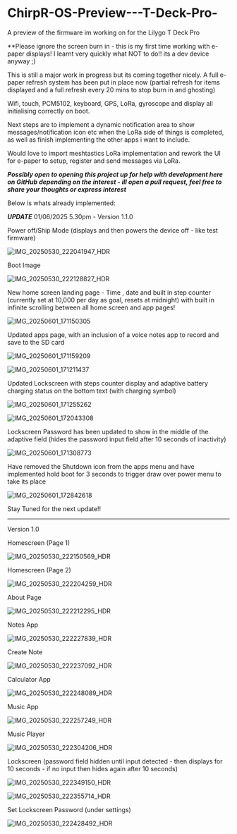 # ChirpR-OS-Preview---T-Deck-Pro-
A preview of the firmware im working on for the Lilygo T Deck Pro

**Please ignore the screen burn in  - this is my first time working with e-paper displays! I learnt very quickly what NOT to do!! its a dev device anyway ;)

This is still a major work in progress but its coming together nicely. A full e-paper refresh system has been put in place now (partial refresh for items displayed and a full refresh every 20 mins to stop burn in and ghosting)

Wifi, touch, PCM5102, keyboard, GPS, LoRa, gyroscope and display all initialising correctly on boot.

Next steps are to implement a dynamic notification area to show messages/notification icon etc when the LoRa side of things is completed, as well as finish implementing the other apps i want to include.

Would love to import meshtastics LoRa implementation and rework the UI for e-paper to setup, register and send messages via LoRa.

***Possibly open to opening this project up for help with development here on GitHub depending on the interest - ill open a pull request, feel free to share your thoughts or express interest***

Below is whats already implemented:

***UPDATE*** 01/06/2025 5.30pm - Version 1.1.0

Power off/Ship Mode (displays and then powers the device off - like test firmware)

![IMG_20250530_222041947_HDR](https://github.com/user-attachments/assets/5eed15b5-6016-42f8-8ed2-89670fcc0471)

Boot Image

![IMG_20250530_222128827_HDR](https://github.com/user-attachments/assets/dff0acd8-fdae-42b2-9b9b-3961560b72de)

New home screen landing page - Time , date and built in step counter (currently set at 10,000 per day as goal, resets at midnight) with built in infinite scrolling between all home screen and app pages!

![IMG_20250601_171150305](https://github.com/user-attachments/assets/6e5571ec-d261-4e2b-b8b9-7cab3dc36391)

Updated apps page, with an inclusion of a voice notes app to record and save to the SD card

![IMG_20250601_171159209](https://github.com/user-attachments/assets/eaf63f83-6121-4143-bcd1-ea8ec07594dd)

![IMG_20250601_171211437](https://github.com/user-attachments/assets/d431da88-3abd-430f-9c97-4731fd4f48bf)

Updated Lockscreen with steps counter display and adaptive battery charging status on the bottom text (with charging symbol)

![IMG_20250601_171255262](https://github.com/user-attachments/assets/4a85b7c5-9080-4043-8751-c21fc587854b)

![IMG_20250601_172043308](https://github.com/user-attachments/assets/94d1084c-883f-40c3-a41d-46a92ae7993b)

Lockscreen Password has been updated to show in the middle of the adaptive field (hides the password input field after 10 seconds of inactivity)

![IMG_20250601_171308773](https://github.com/user-attachments/assets/ec8ab760-e847-4177-a0a1-c98242f3b362)

Have removed the Shutdown icon from the apps menu and have implemented hold boot for 3 seconds to trigger draw over power menu to take its place

![IMG_20250601_172842618](https://github.com/user-attachments/assets/d72c90c4-d102-43ba-801a-715c4726a88c)

Stay Tuned for the next update!!

______________________________________________________________________________________________________________________

Version 1.0

Homescreen (Page 1)

![IMG_20250530_222150569_HDR](https://github.com/user-attachments/assets/dc6e18e5-1545-4c6b-a725-56dcee0b7e06)

Homescreen (Page 2)

![IMG_20250530_222204259_HDR](https://github.com/user-attachments/assets/681e69b6-3376-47df-8d24-abd12b7b6939)

About Page

![IMG_20250530_222212295_HDR](https://github.com/user-attachments/assets/339aec3c-3e26-4eee-a246-0379388af15b)

Notes App

![IMG_20250530_222227839_HDR](https://github.com/user-attachments/assets/102ddb05-a8b5-4c91-a1a8-56632ceee445)

Create Note

![IMG_20250530_222237092_HDR](https://github.com/user-attachments/assets/4d86a454-3472-4488-b427-5f551c5a69c6)

Calculator App

![IMG_20250530_222248089_HDR](https://github.com/user-attachments/assets/4b6c58aa-40d7-4714-b49f-b51fef281895)

Music App

![IMG_20250530_222257249_HDR](https://github.com/user-attachments/assets/7105ac33-a88c-4aac-8213-300a4c22e9f9)

Music Player

![IMG_20250530_222304206_HDR](https://github.com/user-attachments/assets/287efb2e-d77d-4dd1-800a-fe8f3fdcd72a)

Lockscreen (password field hidden until input detected - then displays for 10 seconds - if no input then hides again after 10 seconds)

![IMG_20250530_222349150_HDR](https://github.com/user-attachments/assets/ca2d36fc-01a5-43f6-bd69-580ff4e05851)

![IMG_20250530_222355714_HDR](https://github.com/user-attachments/assets/290862fc-b1a7-40c5-aff0-5e06412e72fa)

Set Lockscreen Password (under settings)

![IMG_20250530_222428492_HDR](https://github.com/user-attachments/assets/246d2a07-f175-4d6e-8be1-e326ab426468)

